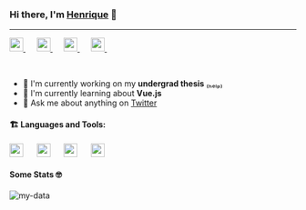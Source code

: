 ### Hi there, I'm [Henrique](https://thehenry.dev) 👋
---

<a href="https://www.linkedin.com/in/henry-ns/">
  <img height="24" src="https://raw.githubusercontent.com/henry-ns/henry-ns/master/assets/social/linkedin.svg" />
</a>&nbsp;&nbsp;&nbsp;&nbsp;
<a href="https://www.instagram.com/_henry_ns/">
  <img height="24" src="https://raw.githubusercontent.com/henry-ns/henry-ns/master/assets/social/instagram.svg" />
</a>&nbsp;&nbsp;&nbsp;&nbsp;
<a href="https://twitter.com/_henry_ns/">
  <img height="24" src="https://raw.githubusercontent.com/henry-ns/henry-ns/master/assets/social/twitter.svg" />
</a>&nbsp;&nbsp;&nbsp;&nbsp;
<a href="mailto:hey@thehenry.dev">
  <img height="24" src="https://raw.githubusercontent.com/henry-ns/henry-ns/master/assets/social/mail.svg" />
</a>&nbsp;&nbsp;&nbsp;&nbsp;

&nbsp;

- 🔭 I'm currently working on my **undergrad thesis** ₍ₕₑₗₚ₎
- 🌱 I'm currently learning about **Vue.js**
- 💬 Ask me about anything on [Twitter](https://twitter.com/_henry_ns)

#### :building_construction: Languages and Tools:
<img height="24" src="https://raw.githubusercontent.com/henry-ns/henry-ns/master/assets/techs/typescript.svg" />&nbsp;&nbsp;&nbsp;&nbsp;&nbsp;
<img height="24" src="https://raw.githubusercontent.com/henry-ns/henry-ns/master/assets/techs/javascript.svg" />&nbsp;&nbsp;&nbsp;&nbsp;&nbsp;
<img height="24" src="https://raw.githubusercontent.com/henry-ns/henry-ns/master/assets/techs/nodejs.svg" />&nbsp;&nbsp;&nbsp;&nbsp;&nbsp;
<img height="24" src="https://raw.githubusercontent.com/henry-ns/henry-ns/master/assets/techs/react.svg" />

#### Some Stats 🤓
![my-data](https://github-readme-stats.vercel.app/api?username=henry-ns&show_icons=true&title_color=634D90&icon_color=634D90&text_color=4F5159&bg_color=F3F3F3)
